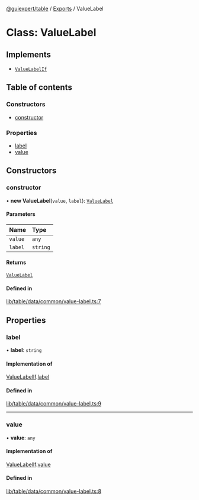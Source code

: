 [@guiexpert/table](../README.md) / [Exports](../modules.md) / ValueLabel

# Class: ValueLabel

## Implements

- [`ValueLabelIf`](../interfaces/ValueLabelIf.md)

## Table of contents

### Constructors

- [constructor](ValueLabel.md#constructor)

### Properties

- [label](ValueLabel.md#label)
- [value](ValueLabel.md#value)

## Constructors

### constructor

• **new ValueLabel**(`value`, `label`): [`ValueLabel`](ValueLabel.md)

#### Parameters

| Name | Type |
| :------ | :------ |
| `value` | `any` |
| `label` | `string` |

#### Returns

[`ValueLabel`](ValueLabel.md)

#### Defined in

[lib/table/data/common/value-label.ts:7](https://github.com/guiexperttable/ge-table/blob/65066c0/libs/table/src/lib/table/data/common/value-label.ts#L7)

## Properties

### label

• **label**: `string`

#### Implementation of

[ValueLabelIf](../interfaces/ValueLabelIf.md).[label](../interfaces/ValueLabelIf.md#label)

#### Defined in

[lib/table/data/common/value-label.ts:9](https://github.com/guiexperttable/ge-table/blob/65066c0/libs/table/src/lib/table/data/common/value-label.ts#L9)

___

### value

• **value**: `any`

#### Implementation of

[ValueLabelIf](../interfaces/ValueLabelIf.md).[value](../interfaces/ValueLabelIf.md#value)

#### Defined in

[lib/table/data/common/value-label.ts:8](https://github.com/guiexperttable/ge-table/blob/65066c0/libs/table/src/lib/table/data/common/value-label.ts#L8)
